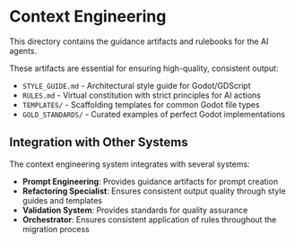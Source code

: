 # Context Engineering

This directory contains the guidance artifacts and rulebooks for the AI agents.

These artifacts are essential for ensuring high-quality, consistent output:

- `STYLE_GUIDE.md` - Architectural style guide for Godot/GDScript
- `RULES.md` - Virtual constitution with strict principles for AI actions
- `TEMPLATES/` - Scaffolding templates for common Godot file types
- `GOLD_STANDARDS/` - Curated examples of perfect Godot implementations

## Integration with Other Systems

The context engineering system integrates with several systems:

- **Prompt Engineering**: Provides guidance artifacts for prompt creation
- **Refactoring Specialist**: Ensures consistent output quality through style guides and templates
- **Validation System**: Provides standards for quality assurance
- **Orchestrator**: Ensures consistent application of rules throughout the migration process